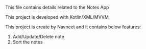 This file contains details related to the Notes App

This project is developed with Kotlin/XML/MVVM

This project is create by Navneet and it contains below features:

1. Add/Update/Delete note
2. Sort the notes

